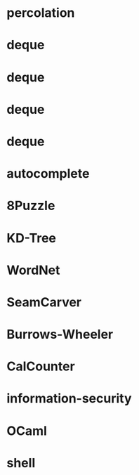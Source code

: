 # percolation
# deque
# deque
# deque
# deque
# autocomplete
# 8Puzzle
# KD-Tree
# WordNet
# SeamCarver
# Burrows-Wheeler
# CalCounter
# information-security
# OCaml
# shell
